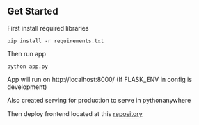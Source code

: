 ## Get Started

First install required libraries

```
pip install -r requirements.txt
```

Then run app

```
python app.py
```

App will run on http://localhost:8000/ (If FLASK_ENV in config is development)

Also created serving for production to serve in pythonanywhere

Then deploy frontend located at this [repository](https://github.com/nullaf/ScribeUp_Assignment_Frontend)
